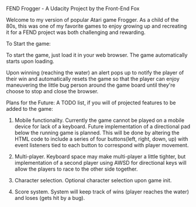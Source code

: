 FEND Frogger - A Udacity Project by the Front-End Fox

Welcome to my version of popular Atari game Frogger. As a child of the 80s, this was one of my favorite games to enjoy growing up and recreating it for a FEND project was both challenging and rewarding. 

To Start the game:

To start the game, just load it in your web browser. The game automatically starts upon loading. 

Upon winning (reaching the water) an alert pops up to notify the player of their win and automatically resets the game so that the player can enjoy maneuvering the little bug person around the game board until they're choose to stop and close the browser. 

Plans for the Future:
A TODO list, if you will of projected features to be added to the game:

1. Mobile functionality. Currently the game cannot be played on a mobile device for lack of a keyboard. Future implementation of a directional pad below the running game is planned. This will be done by altering the HTML code to include a series of four buttons(left, right, down, up) with event listeners tied to each button to correspond with player movement. 

2. Multi-player. Keyboard space may make multi-player a little tighter, but implementation of a second player using AWSD for directional keys will allow the players to race to the other side together. 

3. Character selection. Optional character selection upon game init. 

4. Score system. System will keep track of wins (player reaches the water) and loses (gets hit by a bug). 